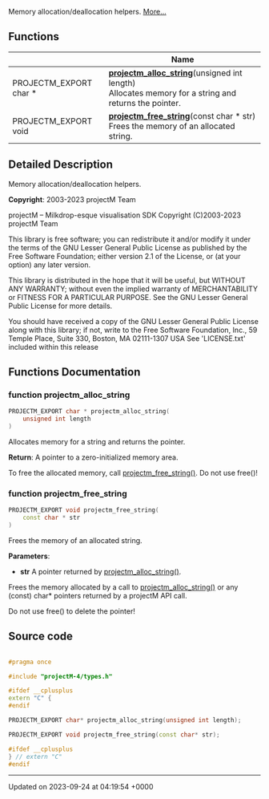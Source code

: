 Memory allocation/deallocation helpers.  [More...](#detailed-description)

## Functions

|                | Name           |
| -------------- | -------------- |
| PROJECTM_EXPORT char * | **[projectm_alloc_string](/projectmapi/projectm/memory.md#function-projectm-alloc-string)**(unsigned int length)<br>Allocates memory for a string and returns the pointer.  |
| PROJECTM_EXPORT void | **[projectm_free_string](/projectmapi/projectm/memory.md#function-projectm-free-string)**(const char * str)<br>Frees the memory of an allocated string.  |

## Detailed Description

Memory allocation/deallocation helpers. 

**Copyright**: 2003-2023 projectM Team


projectM &ndash; Milkdrop-esque visualisation SDK Copyright (C)2003-2023 projectM Team

This library is free software; you can redistribute it and/or modify it under the terms of the GNU Lesser General Public License as published by the Free Software Foundation; either version 2.1 of the License, or (at your option) any later version.

This library is distributed in the hope that it will be useful, but WITHOUT ANY WARRANTY; without even the implied warranty of MERCHANTABILITY or FITNESS FOR A PARTICULAR PURPOSE. See the GNU Lesser General Public License for more details.

You should have received a copy of the GNU Lesser General Public License along with this library; if not, write to the Free Software Foundation, Inc., 59 Temple Place, Suite 330, Boston, MA 02111-1307 USA See 'LICENSE.txt' included within this release 


## Functions Documentation

### function projectm_alloc_string

```cpp
PROJECTM_EXPORT char * projectm_alloc_string(
    unsigned int length
)
```

Allocates memory for a string and returns the pointer. 

**Return**: A pointer to a zero-initialized memory area. 

To free the allocated memory, call [projectm_free_string()](/projectmapi/projectm/memory.md#function-projectm-free-string). Do not use free()!


### function projectm_free_string

```cpp
PROJECTM_EXPORT void projectm_free_string(
    const char * str
)
```

Frees the memory of an allocated string. 

**Parameters**: 

  * **str** A pointer returned by [projectm_alloc_string()](/projectmapi/projectm/memory.md#function-projectm-alloc-string). 


Frees the memory allocated by a call to [projectm_alloc_string()](/projectmapi/projectm/memory.md#function-projectm-alloc-string) or any (const) char* pointers returned by a projectM API call.

Do not use free() to delete the pointer!




## Source code

```cpp

#pragma once

#include "projectM-4/types.h"

#ifdef __cplusplus
extern "C" {
#endif

PROJECTM_EXPORT char* projectm_alloc_string(unsigned int length);

PROJECTM_EXPORT void projectm_free_string(const char* str);

#ifdef __cplusplus
} // extern "C"
#endif
```


-------------------------------

Updated on 2023-09-24 at 04:19:54 +0000
